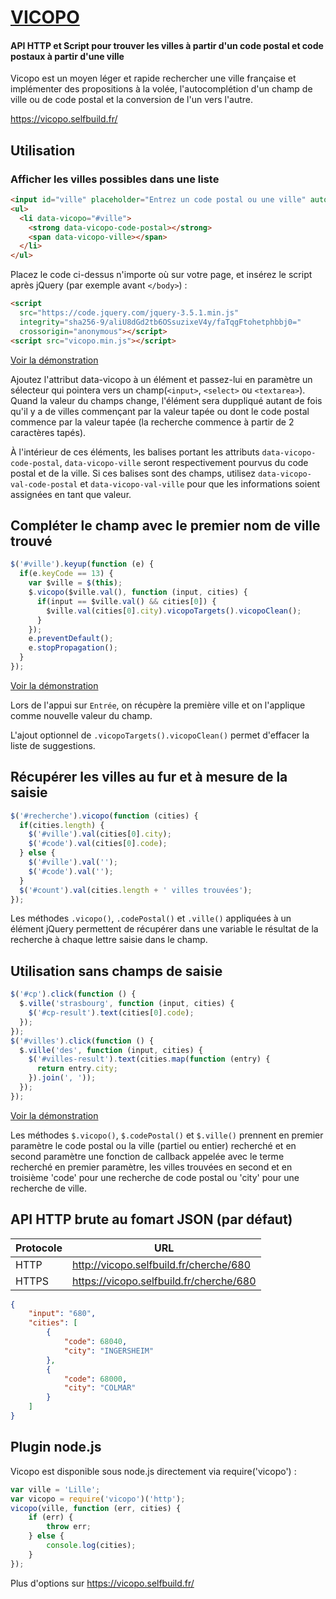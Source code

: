 # [VICOPO](https://vicopo.selfbuild.fr/)

#### API HTTP et Script pour trouver les villes à partir d'un code postal et code postaux à partir d'une ville

Vicopo est un moyen léger et rapide rechercher une ville française et implémenter des propositions à la volée, l'autocomplétion d'un champ de ville ou de code postal et la conversion de l'un vers l'autre.

https://vicopo.selfbuild.fr/

## Utilisation

### Afficher les villes possibles dans une liste

```html
<input id="ville" placeholder="Entrez un code postal ou une ville" autocomplete="off" size="50">
<ul>
  <li data-vicopo="#ville">
    <strong data-vicopo-code-postal></strong>
    <span data-vicopo-ville></span>
  </li>
</ul>
```

Placez le code ci-dessus n'importe où sur votre page,
et insérez le script après jQuery (par exemple avant `</body>`) :

```html
<script
  src="https://code.jquery.com/jquery-3.5.1.min.js"
  integrity="sha256-9/aliU8dGd2tb6OSsuzixeV4y/faTqgFtohetphbbj0="
  crossorigin="anonymous"></script>
<script src="vicopo.min.js"></script>
```

[Voir la démonstration](https://jsfiddle.net/KyleKatarn/y27x72ka/40/)

Ajoutez l'attribut data-vicopo à un élément et passez-lui en paramètre un sélecteur qui pointera vers un champ(`<input>`, `<select>` ou `<textarea>`). Quand la valeur du champs change, l'élément sera duppliqué autant de fois qu'il y a de villes commençant par la valeur tapée ou dont le code postal commence par la valeur tapée (la recherche commence à partir de 2 caractères tapés).

À l'intérieur de ces éléments, les balises portant les attributs `data-vicopo-code-postal`, `data-vicopo-ville` seront respectivement pourvus du code postal et de la ville. Si ces balises sont des champs, utilisez `data-vicopo-val-code-postal` et `data-vicopo-val-ville` pour que les informations soient assignées en tant que valeur.

## Compléter le champ avec le premier nom de ville trouvé

```js
$('#ville').keyup(function (e) {
  if(e.keyCode == 13) {
    var $ville = $(this);
    $.vicopo($ville.val(), function (input, cities) {
      if(input == $ville.val() && cities[0]) {
        $ville.val(cities[0].city).vicopoTargets().vicopoClean();
      }
    });
    e.preventDefault();
    e.stopPropagation();
  }
});
```
[Voir la démonstration](https://jsfiddle.net/KyleKatarn/48uuL3v5/15/)

Lors de l'appui sur `Entrée`, on récupère la première ville et on l'applique comme nouvelle valeur du champ.

L'ajout optionnel de `.vicopoTargets().vicopoClean()` permet d'effacer la liste de suggestions.

## Récupérer les villes au fur et à mesure de la saisie

```js
$('#recherche').vicopo(function (cities) {
  if(cities.length) {
    $('#ville').val(cities[0].city);
    $('#code').val(cities[0].code);
  } else {
    $('#ville').val('');
    $('#code').val('');
  }
  $('#count').val(cities.length + ' villes trouvées');
});
```
Les méthodes `.vicopo()`, `.codePostal()` et `.ville()` appliquées à un élément jQuery permettent de récupérer dans une variable le résultat de la recherche à chaque lettre saisie dans le champ.

## Utilisation sans champs de saisie

```js
$('#cp').click(function () {
  $.ville('strasbourg', function (input, cities) {
    $('#cp-result').text(cities[0].code);
  });
});
$('#villes').click(function () {
  $.ville('des', function (input, cities) {
    $('#villes-result').text(cities.map(function (entry) {
      return entry.city;
    }).join(', '));
  });
});
```
[Voir la démonstration](https://jsfiddle.net/KyleKatarn/ny8k9ya6/16/)

Les méthodes `$.vicopo()`, `$.codePostal()` et `$.ville()` prennent en premier paramètre le code postal ou la ville (partiel ou entier) recherché et en second paramètre une fonction de callback appelée avec le terme recherché en premier paramètre, les villes trouvées en second et en troisième 'code' pour une recherche de code postal ou 'city' pour une recherche de ville.

## API HTTP brute au fomart JSON (par défaut)

| Protocole | URL                                                   |
|-----------|-------------------------------------------------------|
| HTTP      | http://vicopo.selfbuild.fr/cherche/680                |
| HTTPS     | https://vicopo.selfbuild.fr/cherche/680               |
```json
{
    "input": "680",
    "cities": [
        {
            "code": 68040,
            "city": "INGERSHEIM"
        },
        {
            "code": 68000,
            "city": "COLMAR"
        }
    ]
}
```

## Plugin node.js

Vicopo est disponible sous node.js directement via require('vicopo') :

```javascript
var ville = 'Lille';
var vicopo = require('vicopo')('http');
vicopo(ville, function (err, cities) {
    if (err) {
        throw err;
    } else {
        console.log(cities);
    }
});
```

Plus d'options sur https://vicopo.selfbuild.fr/
